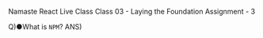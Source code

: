 Namaste React Live Class
Class 03 - Laying the Foundation
Assignment - 3 

<!-- 
Chapter 03 - Laying the Foundation
=====================================================================================================

Topics
JSX
React.createElement vs JSX
Benefits of JSX
Behind the Scenes of JSX
Babel & parcel role in JSX
Components
Functional Components
Composing Components
======================================================================================================

Theory Assignment:
What is JSX?
Superpowers of JSX.
Role of type attribute in script tag? What options can I use there?
{TitleComponent} vs {<TitleComponent/>} vs {<TitleComponent></TitleComponent>} in JSX.

======================================================================================================

Coding Assignment:

=>Create a Nested header Element using React.createElement(h1,h2,h3 inside a div with class "title")

   * Create the same element using JSX
   * Create a functional component of the same with JSX
   * Pass attribute into the tag in JSX
   * Composition of Component (Add a component inside another)
   * {TitleComponent} vs {<TitleComponent/>} vs {<TitleComponent></TitleComponent>} in JSX.

=>Create a Header Component from scratch using Functional Component with JSX

   * Add a Logo on Left
   * Add a search bar in middle
   * Add User icon on right
   * Add CSS to make it look nice

=======================================================================================================

References:

*Babel => https://babeljs.io/
*Attribute Type => https://developer.mozilla.org/en-US/docs/Web/HTML/Element/script#attr-type 
watch akshay saini video also
*JS Modules => https://developer.mozilla.org/en-US/docs/Web/JavaScript/Guide/Modules
*Babel Playground => https://babeljs.io/repl#
*React without JSX => https://legacy.reactjs.org/docs/react-without-jsx.html
 -->


Q)●What is `NPM`?
ANS)